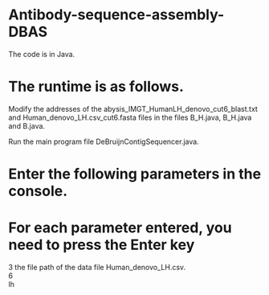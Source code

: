 # Antibody-sequence-assembly-DBAS
  The code is in Java.

# The runtime is as follows.
  Modify the addresses of the abysis_IMGT_HumanLH_denovo_cut6_blast.txt and Human_denovo_LH.csv_cut6.fasta files in the files B_H.java, B_H.java and B.java.
  
  Run the main program file DeBruijnContigSequencer.java.
  
# Enter the following parameters in the console.
# For each parameter entered, you need to press the Enter key
  
  3
  the file path of the data file Human_denovo_LH.csv.  
  6  
  lh
